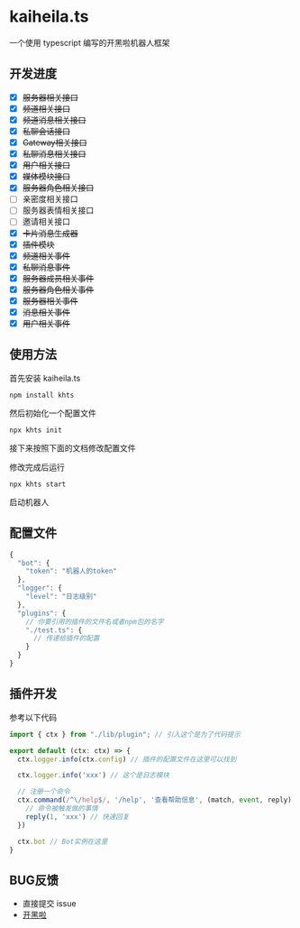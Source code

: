 # kaiheila.ts
一个使用 typescript 编写的开黑啦机器人框架

## 开发进度
- [x] ~~服务器相关接口~~
- [x] ~~频道相关接口~~
- [x] ~~频道消息相关接口~~
- [x] ~~私聊会话接口~~
- [x] ~~Gateway相关接口~~
- [x] ~~私聊消息相关接口~~
- [x] ~~用户相关接口~~
- [x] ~~媒体模块接口~~
- [x] ~~服务器角色相关接口~~
- [ ] 亲密度相关接口
- [ ] 服务器表情相关接口
- [ ] 邀请相关接口
- [x] ~~卡片消息生成器~~
- [x] ~~插件模块~~
- [x] ~~频道相关事件~~
- [x] ~~私聊消息事件~~
- [x] ~~服务器成员相关事件~~
- [x] ~~服务器角色相关事件~~
- [x] ~~服务器相关事件~~
- [x] ~~消息相关事件~~
- [x] ~~用户相关事件~~

## 使用方法
首先安装 kaiheila.ts
```shell
npm install khts
```
然后初始化一个配置文件
```shell
npx khts init
```
接下来按照下面的文档修改配置文件

修改完成后运行
```shell
npx khts start
```
启动机器人

## 配置文件
```javascript
{
  "bot": {
    "token": "机器人的token"
  },
  "logger": {
    "level": "日志级别"
  },
  "plugins": {
    // 你要引用的插件的文件名或者npm包的名字
    "./test.ts": {
      // 传递给插件的配置
    }
  }
}
```

## 插件开发
参考以下代码
```typescript
import { ctx } from "./lib/plugin"; // 引入这个是为了代码提示

export default (ctx: ctx) => {
  ctx.logger.info(ctx.config) // 插件的配置文件在这里可以找到

  ctx.logger.info('xxx') // 这个是日志模块

  // 注册一个命令
  ctx.command(/^\/help$/, '/help', '查看帮助信息', (match, event, reply) => {
    // 命令被触发做的事情
    reply(1, 'xxx') // 快速回复
  })

  ctx.bot // Bot实例在这里
}
```

## BUG反馈
- 直接提交 issue
- [开黑啦](https://kaihei.co/61zvJF)
